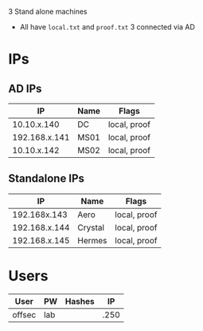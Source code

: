 
3 Stand alone machines
- All have `local.txt` and `proof.txt`
3 connected via AD

# IPs

## AD IPs

| IP            | Name | Flags        |
| ------------- | ---- | ------------ |
| 10.10.x.140   | DC   | local, proof |
| 192.168.x.141 | MS01 | local, proof |
| 10.10.x.142   | MS02 | local, proof |

## Standalone IPs

| IP            | Name    | Flags        |
| ------------- | ------- | ------------ |
| 192.168x.143  | Aero    | local, proof |
| 192.168.x.144 | Crystal | local, proof |
| 192.168.x.145 | Hermes  | local, proof |

# Users

| User   | PW  | Hashes | IP   |
| ------ | --- | ------ | ---- |
| offsec | lab |        | .250 |
